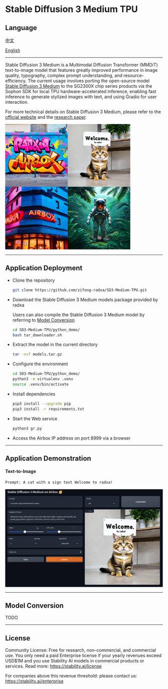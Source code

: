 # Stable Diffusion 3 Medium TPU

## Language
[中文](README_ZH)

[English](README)

---
Stable Diffusion 3 Medium is a Multimodal Diffusion Transformer (MMDiT) text-to-image model that features greatly improved performance in image quality, typography, complex prompt understanding, and resource-efficiency. The current usage involves porting the open-source model [Stable Diffusion 3 Medium](https://huggingface.co/stabilityai/stable-diffusion-3-medium) to the SG2300X chip series products via the Sophon SDK for local TPU hardware-accelerated inference, enabling fast inference to generate stylized images with text, and using Gradio for user interaction.

For more technical details on Stable Diffusion 3 Medium, please refer to the [official website](https://stability.ai/news/stable-diffusion-3) and the [research paper](https://stability.ai/news/stable-diffusion-3-research-paper).

<img src="./assest/preview.jpg" width=400/>

---
## Application Deployment

- Clone the repository

  ```bash
  git clone https://github.com/zifeng-radxa/SD3-Medium-TPU.git
  ```

- Download the Stable Diffusion 3 Medium models package provided by radxa

  Users can also compile the Stable Diffusion 3 Medium model by referring to [Model Conversion](#Model-Conversion)

  ```bash
  cd SD3-Medium-TPU/python_demo/
  bash tar_downloader.sh
  ```
- Extract the model in the current directory
  ```bash
  tar -xvf models.tar.gz
  ```

- Configure the environment

  ```bash
  cd SD3-Medium-TPU/python_demo/
  python3 -m virtualenv .venv
  source .venv/bin/activate
  ```

- Install dependencies

  ```bash
  pip3 install --upgrade pip
  pip3 install -r requirements.txt
  ```

- Start the Web service

  ```bash
  python3 gr.py
  ```

- Access the Airbox IP address on port 8999 via a browser

---

## Application Demonstration

#### Text-to-Image

```bash
Prompt: A cat with a sign text Welcome to radxa!
```
<img src="./assest/preview_2.jpg" width=700/>

---
## Model Conversion
TODO



---
## License
Community License: Free for research, non-commercial, and commercial use. You only need a paid Enterprise license if your yearly revenues exceed USD$1M and you use Stability AI models in commercial products or services. Read more: https://stability.ai/license

For companies above this revenue threshold: please contact us: https://stability.ai/enterprise